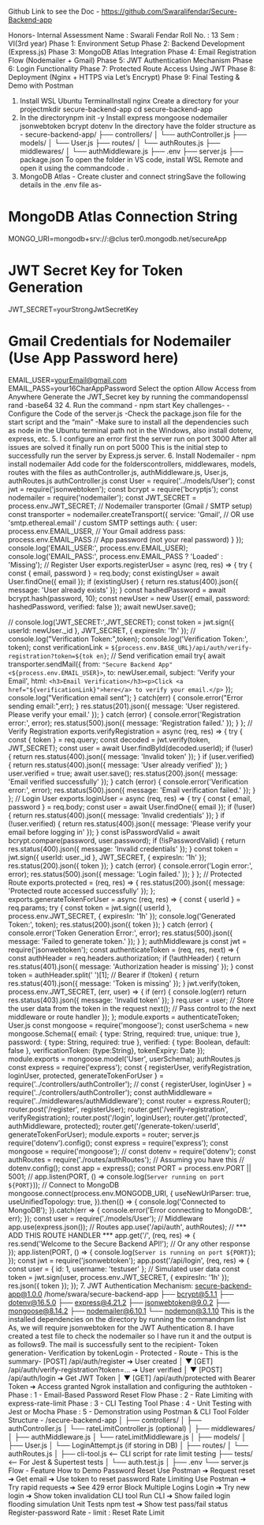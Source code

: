 Github Link to see the Doc - https://github.com/Swaralifendar/Secure-Backend-app

Honors- Internal Assessment
Name : Swarali Fendar
Roll No. : 13
Sem : VI(3rd year)
Phase 1: Environment Setup
Phase 2: Backend Development (Express.js)
Phase 3: MongoDB Atlas Integration
Phase 4: Email Registration Flow (Nodemailer + Gmail)
Phase 5: JWT Authentication Mechanism
Phase 6: Login Functionality
Phase 7: Protected Route Access Using JWT
Phase 8: Deployment (Nginx + HTTPS via Let’s Encrypt)
Phase 9: Final Testing & Demo with Postman
1. Install WSL Ubuntu TerminalInstall nginx
Create a directory for your projectmkdir secure-backend-app
cd secure-backend-app
2. In the directorynpm init -y
Install express mongoose nodemailer jsonwebtoken bcrypt dotenv
In the directory have the folder structure as -
secure-backend-app/
├── controllers/
│ └── authController.js
├── models/
│ └── User.js
├── routes/
│ └── authRoutes.js
├── middlewares/
│ └── authMiddleware.js
├── .env
├── server.js
├── package.json
To open the folder in VS code, install WSL Remote and open it using the commandcode .
3. MongoDB Atlas -
Create cluster and connect stringSave the following details in the .env file as-
# MongoDB Atlas Connection String
MONGO_URI=mongodb+srv://<yourMongoUser>:<yourMongoPassword>@clus
ter0.mongodb.net/secureApp
# JWT Secret Key for Token Generation
JWT_SECRET=yourStrongJwtSecretKey
# Gmail Credentials for Nodemailer (Use App Password here)
EMAIL_USER=yourEmail@gmail.com
EMAIL_PASS=your16CharAppPassword
Select the option Allow Access from Anywhere
Generate the JWT_Secret key by running the commandopenssl rand -base64 32
4. Run the command -
npm start
Key challenges-
-Configure the Code of the server.js
-Check the package.json file for the start script and the “main”
-Make sure to install all the dependencies such as node in the Ubuntu terminal path
not in the Windows, also install dotenv, express, etc.
5. I configure an error first the server run on port 3000
After all issues are solved it finally run on port 5000
This is the initial step to successfully run the server by Express.js server.
6. Install Nodemailer -
npm install nodemailer
Add code for the folderscontrollers, middlewares, models, routes with the files as authController.js,
authMiddleware.js, User.js, authRoutes.js
authController.js
const User = require('../models/User');
const jwt = require('jsonwebtoken');
const bcrypt = require('bcryptjs');
const nodemailer = require('nodemailer');
const JWT_SECRET = process.env.JWT_SECRET;
// Nodemailer transporter (Gmail / SMTP setup)
const transporter = nodemailer.createTransport({
 service: 'Gmail', // OR use 'smtp.ethereal.email' / custom
SMTP settings
 auth: {
 user: process.env.EMAIL_USER, // Your Gmail address
 pass: process.env.EMAIL_PASS // App password (not your
real password)
 }
});
console.log('EMAIL_USER:', process.env.EMAIL_USER);
console.log('EMAIL_PASS:', process.env.EMAIL_PASS ? 'Loaded' :
'Missing');
// Register User
exports.registerUser = async (req, res) => {
 try {
 const { email, password } = req.body;
 const existingUser = await User.findOne({ email });
 if (existingUser) {
 return res.status(400).json({ message: 'User already
exists' });
 }
 const hashedPassword = await bcrypt.hash(password, 10);
 const newUser = new User({ email, password:
hashedPassword, verified: false });
 await newUser.save();

 // console.log('JWT_SECRET:',JWT_SECRET);
 const token = jwt.sign({ userId: newUser._id },
JWT_SECRET, { expiresIn: '1h' });
 // console.log("Verification Token:",token);
 console.log('Verification Token:', token);
 const verificationLink =
`${process.env.BASE_URL}/api/auth/verify-registration?token=${tok
en}`;
 // Send verification email
 try{
 await transporter.sendMail({
 from: `"Secure Backend App"
<${process.env.EMAIL_USER}>`,
 to: newUser.email,
 subject: 'Verify your Email',
 html: `<h3>Email Verification</h3><p>Click <a
href="${verificationLink}">here</a> to verify your email.</p>`
 });
 console.log("Verification email sent");
 } catch(err) {
 console.error("Error sending email:",err);
 }
 res.status(201).json({ message: 'User registered. Please
verify your email.' });
 } catch (error) {
 console.error('Registration error:', error);
 res.status(500).json({ message: 'Registration failed.'
});
 }
};
// Verify Registration
exports.verifyRegistration = async (req, res) => {
 try {
 const { token } = req.query;
 const decoded = jwt.verify(token, JWT_SECRET);
 const user = await User.findById(decoded.userId);
 if (!user) {
 return res.status(400).json({ message: 'Invalid
token' });
 }
 if (user.verified) {
 return res.status(400).json({ message: 'User already
verified' });
 }
 user.verified = true;
 await user.save();
 res.status(200).json({ message: 'Email verified
successfully' });
 } catch (error) {
 console.error('Verification error:', error);
 res.status(500).json({ message: 'Email verification
failed.' });
 }
};
// Login User
exports.loginUser = async (req, res) => {
 try {
 const { email, password } = req.body;
 const user = await User.findOne({ email });
 if (!user) {
 return res.status(400).json({ message: 'Invalid
credentials' });
 }
 if (!user.verified) {
 return res.status(400).json({ message: 'Please verify
your email before logging in' });
 }
 const isPasswordValid = await bcrypt.compare(password,
user.password);
 if (!isPasswordValid) {
 return res.status(400).json({ message: 'Invalid
credentials' });
 }
 const token = jwt.sign({ userId: user._id }, JWT_SECRET,
{ expiresIn: '1h' });
 res.status(200).json({ token });
 } catch (error) {
 console.error('Login error:', error);
 res.status(500).json({ message: 'Login failed.' });
 }
};
// Protected Route
exports.protected = (req, res) => {
 res.status(200).json({ message: 'Protected route accessed
successfully' });
};
exports.generateTokenForUser = async (req, res) => {
 const { userId } = req.params;
 try {
 const token = jwt.sign({ userId },
process.env.JWT_SECRET, { expiresIn: '1h' });
 console.log('Generated Token:', token);
 res.status(200).json({ token });
 } catch (error) {
 console.error('Token Generation Error:', error);
 res.status(500).json({ message: 'Failed to generate
token.' });
 }
};
authMiddleware.js
const jwt = require('jsonwebtoken');
const authenticateToken = (req, res, next) => {
 const authHeader = req.headers.authorization;
 if (!authHeader) {
 return res.status(401).json({ message: 'Authorization header
is missing' });
 }
 const token = authHeader.split(' ')[1]; // Bearer <token>
 if (!token) {
 return res.status(401).json({ message: 'Token is missing' });
 }
 jwt.verify(token, process.env.JWT_SECRET, (err, user) => {
 if (err) {
 console.log(err)
 return res.status(403).json({ message: 'Invalid token' });
 }
 req.user = user; // Store the user data from the token in
the request
 next(); // Pass control to the next middleware or route
handler
 });
};
module.exports = authenticateToken;
User.js
const mongoose = require('mongoose');
const userSchema = new mongoose.Schema({
 email: { type: String, required: true, unique: true },
 password: { type: String, required: true },
 verified: { type: Boolean, default: false },
 verificationToken: {type:String},
 tokenExpiry: Date
});
module.exports = mongoose.model('User', userSchema);
authRoutes.js
const express = require('express');
const { registerUser, verifyRegistration, loginUser, protected,
generateTokenForUser } = require('../controllers/authController');
// const { registerUser, loginUser } =
require('../controllers/authController');
const authMiddleware = require('../middlewares/authMiddleware');
const router = express.Router();
router.post('/register', registerUser);
router.get('/verify-registration', verifyRegistration);
router.post('/login', loginUser);
router.get('/protected', authMiddleware, protected);
router.get('/generate-token/:userId', generateTokenForUser);
module.exports = router;
server.js
require('dotenv').config();
const express = require('express');
const mongoose = require('mongoose');
// const dotenv = require('dotenv');
const authRoutes = require('./routes/authRoutes'); // Assuming you have
this
// dotenv.config();
const app = express();
const PORT = process.env.PORT || 5001;
// app.listen(PORT, () => console.log(`Server running on port
${PORT}`));
// Connect to MongoDB
mongoose.connect(process.env.MONGODB_URI, {
 useNewUrlParser: true,
 useUnifiedTopology: true,
}).then(() => {
 console.log('Connected to MongoDB');
}).catch(err => {
 console.error('Error connecting to MongoDB:', err);
});
const user = require('./models/User');
// Middleware
app.use(express.json());
// Routes
app.use('/api/auth', authRoutes);
// *** ADD THIS ROUTE HANDLER ***
app.get('/', (req, res) => {
 res.send('Welcome to the Secure Backend API!'); // Or any other
response
});
app.listen(PORT, () => {
 console.log(`Server is running on port ${PORT}`);
});
const jwt = require('jsonwebtoken');
app.post('/api/login', (req, res) => {
 const user = { id: 1, username: 'testuser' }; // Simulated user data
 const token = jwt.sign(user, process.env.JWT_SECRET, { expiresIn:
'1h' });
 res.json({ token });
});
7. JWT Authentication Mechanism:
secure-backend-app@1.0.0 /home/swara/secure-backend-app
├── bcrypt@5.1.1
├── dotenv@16.5.0
├── express@4.21.2
├── jsonwebtoken@9.0.2
├── mongoose@8.14.2
├── nodemailer@6.10.1
└── nodemon@3.1.10
This is the installed dependencies on the directory by running the commandnpm list
As, we will require jsonwebtoken for the JWT Authentication
8. I have created a test file to check the nodemailer so I have run it and the output is as
follows9. The mail is successfully sent to the recipient-
Token generation-
Verification by tokenLogin -
Protected - Route -
This is the summary-
[POST] /api/auth/register ➔ User created
│
▼
[GET] /api/auth/verify-registration?token=... ➔ User verified
│
▼
[POST] /api/auth/login ➔ Get JWT Token
│
▼
[GET] /api/auth/protected with Bearer Token ➔ Access granted
Ngrok installation and configuring the authtoken -
Phase : 1 - Email-Based Password Reset Flow
Phase : 2 - Rate Limiting with express-rate-limit
Phase : 3 - CLI Testing Tool
Phase : 4 - Unit Testing with Jest or Mocha
Phase : 5 - Demonstration using Postman & CLI Tool
Folder Structure -
/secure-backend-app
│
├── controllers/
│ ├── authController.js
│ └── rateLimitController.js (optional)
│
├── middlewares/
│ ├── authMiddleware.js
│ └── rateLimitMiddleware.js
│
├── models/
│ ├── User.js
│ └── LoginAttempt.js (if storing in DB)
│
├── routes/
│ └── authRoutes.js
│
├── cli-tool.js <-- CLI script for rate limit testing
├── tests/ <-- For Jest & Supertest tests
│ └── auth.test.js
│
├── .env
└── server.js
Flow -
Feature How to Demo
Password Reset Use Postman ➔ Request reset ➔ Get email ➔ Use token to reset
password
Rate Limiting Use Postman ➔ Try rapid requests ➔ See 429 error
Block Multiple
Logins
Login ➔ Try new login ➔ Show token invalidation
CLI tool Run CLI ➔ Show failed login flooding simulation
Unit Tests npm test ➔ Show test pass/fail status
Register-password
Rate - limit :
Reset Rate Limit
